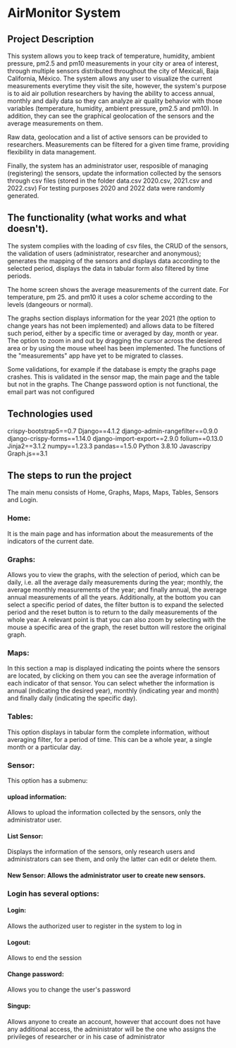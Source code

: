 # AirMonitor System

## Project Description
This system allows you to keep track of temperature, humidity, ambient pressure, pm2.5 and pm10 measurements in your city or area of interest, through multiple sensors distributed throughout the city of Mexicali, Baja California, México. 
The system allows any user to visualize the current measurements everytime they visit the site, however, the system's purpose is to aid air pollution researchers by having the ability to access annual, monthly and daily data so they can analyze air quality behavior with those variables (temperature, humidity, ambient pressure, pm2.5 and pm10). In addition, they can see the graphical geolocation of the sensors and the average measurements on them. 

Raw data, geolocation and a list of active sensors can be provided to researchers. Measurements can be filtered for a given time frame, providing flexibility in data management.

Finally, the system has an administrator user, resposible of managing (registering) the sensors, update the information collected by the sensors through csv files (stored in the folder data.csv 2020.csv, 2021.csv and 2022.csv) For testing purposes 2020 and 2022 data were randomly generated.

## The functionality (what works and what doesn't).
The system complies with the loading of csv files,
the CRUD of the sensors, 
the validation of users (administrator, researcher and anonymous);
generates the mapping of the sensors and displays data according to the selected period,
displays the data in tabular form also filtered by time periods.

The home screen shows the average measurements of the current date.
For temperature, pm 25. and pm10 it uses a color scheme according to the levels (dangeours or normal).

The graphs section displays information for the year 2021 (the option to change years has not been implemented) and allows data to be filtered such period, either by a specific time or averaged by day, month or year. 
The option to zoom in and out by dragging the cursor across the desiered area or by using the mouse wheel has been implemented.
The functions of the "measurements" app have yet to be migrated to classes.

Some validations, for example if the database is empty the graphs page crashes. This is validated in the sensor map, the main page and the table but not in the graphs. The Change password option is not functional, the email part was not configured

## Technologies used
crispy-bootstrap5==0.7
Django==4.1.2
django-admin-rangefilter==0.9.0
django-crispy-forms==1.14.0
django-import-export==2.9.0
folium==0.13.0
Jinja2==3.1.2
numpy==1.23.3
pandas==1.5.0
Python 3.8.10
Javascripy
Graph.js==3.1

## The steps to run the project
The main menu consists of Home, Graphs, Maps, Maps, Tables, Sensors and Login.

### Home: 
It is the main page and has information about the measurements of the indicators of the current date.

### Graphs: 
Allows you to view the graphs, with the selection of period, which can be daily, i.e. all the average daily measurements during the year; monthly, the average monthly measurements of the year; and finally annual, the average annual measurements of all the years.
Additionally, at the bottom you can select a specific period of dates, the filter button is to expand the selected period and the reset button is to return to the daily measurements of the whole year.
A relevant point is that you can also zoom by selecting with the mouse a specific area of the graph, the reset button will restore the original graph.

### Maps: 
In this section a map is displayed indicating the points where the sensors are located, by clicking on them you can see the average information of each indicator of that sensor. You can select whether the information is annual (indicating the desired year), monthly (indicating year and month) and finally daily (indicating the specific day).

### Tables: 
This option displays in tabular form the complete information, without averaging filter, for a period of time. This can be a whole year, a single month or a particular day.

### Sensor: 
This option has a submenu:
#### upload information: 
Allows to upload the information collected by the sensors, only the administrator user.
#### List Sensor: 
Displays the information of the sensors, only research users and administrators can see them, and only the latter can edit or delete them.
#### New Sensor: Allows the administrator user to create new sensors.

### Login has several options:
#### Login: 
Allows the authorized user to register in the system to log in
#### Logout: 
Allows to end the session
#### Change password: 
Allows you to change the user's password
#### Singup: 
Allows anyone to create an account, however that account does not have any additional access, the administrator will be the one who assigns the privileges of researcher or in his case of administrator
